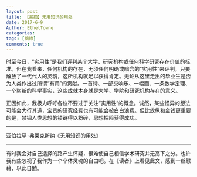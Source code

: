 ```yaml
---
layout: post
title: 【書摘】无用知识的用处
date: 2017-6-9
Author: EthelTowne
categories: 
tags: [摘錄]
comments: true
--- 
```


时至今日，“实用性”是我们评判某个大学、研究机构或任何科学研究存在价值的标准。但在我看来，任何机构的存在，无须任何明确或暗含的“实用性”来评判，只要解放了一代代人的灵魂，这所机构就足以获得肯定。无论从这里走出的毕业生是否为人类作出过所谓“有用”的贡献。一首诗、一部交响乐、一幅画、一条数学定理、一个崭新的科学事实，这些成就本身就是大学、学院和研究机构存在的意义。

正因如此，我极力呼吁各位不要过于关注“实用性”的概念。诚然，某些怪异的想法可能会大行其道，宝贵的研究经费也有可能会被白白浪费。但比放纵和金钱更重要的是，禁锢人类思想的锁链得以粉碎，思想探险获得成功。

---

亚伯拉罕･弗莱克斯纳《无用知识的用处》

---

有时我会对自己选择的路产生怀疑，很难使自己相信学术研究并无高下之分。也许我有些忽视了我作为一个个体灵魂的自由吧。在《读者》上看见此文，感到一丝慰藉，以此自勉。
